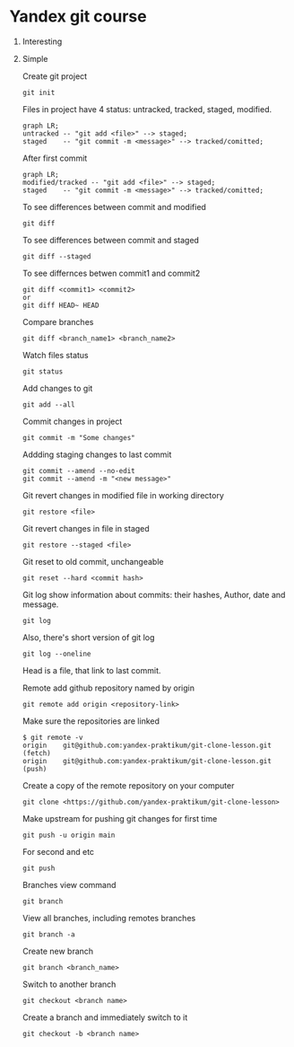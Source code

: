 # Yandex git course
1. Interesting
2. Simple

   Create git project
   ```
   git init
   ```
   
   Files in project have 4 status: untracked, tracked, staged, modified.
   ```mermaid
   graph LR;
   untracked -- "git add <file>" --> staged;
   staged    -- "git commit -m <message>" --> tracked/comitted;
   ```
   
   After first commit
   ```mermaid
   graph LR;
   modified/tracked -- "git add <file>" --> staged;
   staged    -- "git commit -m <message>" --> tracked/comitted;
   ```
   To see differences between commit and modified
   ```
   git diff
   ```
   To see differences between commit and staged
   ```
   git diff --staged
   ```
   To see differnces betwen commit1 and commit2
   ```
   git diff <commit1> <commit2>
   or
   git diff HEAD~ HEAD
   ```
   Compare branches
   ```
   git diff <branch_name1> <branch_name2>
   ```
   Watch files status
   ```
   git status
   ```

   Add changes to git
   ```
   git add --all
   ```

   Commit changes in project
   ```
   git commit -m "Some changes"
   ```
   Addding staging changes to last commit
   ```
   git commit --amend --no-edit
   git commit --amend -m "<new message>"
   ```
   
   Git revert changes in modified file in working directory
   ```
   git restore <file>
   ```

   Git revert changes in file in staged
   ```
   git restore --staged <file>
   ```

   Git reset to old commit, unchangeable
   ```
   git reset --hard <commit hash>
   ```

   Git log show information about commits: their hashes, Author, date and message.
   ```
   git log
   ```
   Also, there's short version of git log
   ```
   git log --oneline
   ```

   Head is a file, that link to last commit.

   Remote add github repository named by origin
   ```
   git remote add origin <repository-link>
   ```
   Make sure the repositories are linked
   ```
   $ git remote -v
   origin    git@github.com:yandex-praktikum/git-clone-lesson.git (fetch)
   origin    git@github.com:yandex-praktikum/git-clone-lesson.git (push)
   ```
   Create a copy of the remote repository on your computer
   ```
   git clone <https://github.com/yandex-praktikum/git-clone-lesson>
   ```
   Make upstream for pushing git changes for first time
   ```
   git push -u origin main
   ```

   For second and etc
   ```
   git push
   ```
   Branches view command
   ```
   git branch
   ```
   View all branches, including remotes branches
   ```
   git branch -a
   ```
   Create new branch
   ```
   git branch <branch_name>
   ```
   Switch to another branch
   ```
   git checkout <branch name>
   ```
   Create a branch and immediately switch to it
   ```
   git checkout -b <branch name>
   ```
